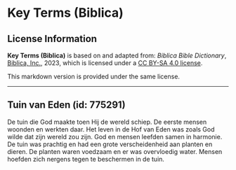 # Key Terms (Biblica)

## License Information

**Key Terms (Biblica)** is based on and adapted from: _Biblica Bible Dictionary_, [Biblica, Inc.](https://www.biblica.com/), 2023, which is licensed under a [CC BY-SA 4.0 license](https://creativecommons.org/licenses/by-sa/4.0/legalcode.en).

This markdown version is provided under the same license.



--------------------------------

## Tuin van Eden (id: 775291)

De tuin die God maakte toen Hij de wereld schiep. De eerste mensen woonden en werkten daar. Het leven in de Hof van Eden was zoals God wilde dat zijn wereld zou zijn. God en mensen leefden samen in harmonie. De tuin was prachtig en had een grote verscheidenheid aan planten en dieren. De planten waren voedzaam en er was overvloedig water. Mensen hoefden zich nergens tegen te beschermen in de tuin.


